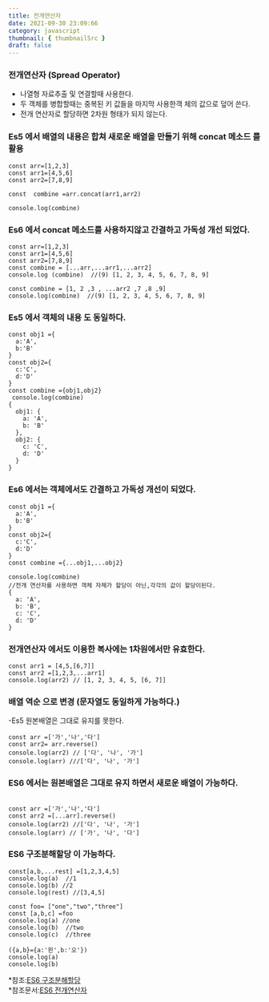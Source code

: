 ```yaml
---
title: 전개연산자
date: 2021-09-30 23:09:66
category: javascript
thumbnail: { thumbnailSrc }
draft: false
---
```


### 전개연산자 (Spread Operator)
- 나열형 자료추출 및 연결할때 사용한다.
- 두 객체를 병합할때는 중복된 키 값들을 마지막 사용한객 체의 값으로 덮어 쓴다.
- 전개 연산자로 할당하면 2차원 형태가 되지 않는다.

### Es5 에서 배열의 내용은 합쳐 새로운 배열을 만들기 위해 concat 메소드 를 활용
```
const arr=[1,2,3]
const arr1=[4,5,6]
const arr2=[7,8,9]

const  combine =arr.concat(arr1,arr2)

console.log(combine)
```
### Es6 에서 concat 메소드를 사용하지않고 간결하고 가독성 개선 되었다.
```
const arr=[1,2,3]
const arr1=[4,5,6]
const arr2=[7,8,9]
const combine = [...arr,...arr1,...arr2]
console.log (combine)  //(9) [1, 2, 3, 4, 5, 6, 7, 8, 9]

const combine = [1, 2 ,3 , ...arr2 ,7 ,8 ,9]
console.log(combine)  //(9) [1, 2, 3, 4, 5, 6, 7, 8, 9]
```
### Es5 에서 객체의 내용 도 동일하다.
```
const obj1 ={
  a:'A',
  b:'B'  
}
const obj2={
  c:'C',
  d:'D'
}
const combine ={obj1,obj2}
 console.log(combine)
{
  obj1: {
    a: 'A',
    b: 'B'
  },
  obj2: {
    c: 'C',
    d: 'D'
  }
}
 ```
### Es6 에서는 객체에서도 간결하고 가독성 개선이 되었다.
```
const obj1 ={
  a:'A',
  b:'B'  
}
const obj2={
  c:'C',
  d:'D'
}
const combine ={...obj1,...obj2}

console.log(combine)
//전개 연산자를 사용하면 객체 자체가 할당이 아닌,각각의 값이 할당이된다.
{
  a: 'A',
  b: 'B',
  c: 'C',
  d: 'D'
}
```
### 전개연산자 에서도 이용한 복사에는 1차원에서만 유효한다.

```
const arr1 = [4,5,[6,7]]
const arr2 =[1,2,3,...arr1]
console.log(arr2) // [1, 2, 3, 4, 5, [6, 7]]
```
### 배열 역순 으로 변경  (문자열도 동일하게 가능하다.)
-Es5  원본배열은 그대로 유지를 못한다.
```
const arr =['가','나','다']
const arr2= arr.reverse()
console.log(arr2) // ['다', '나', '가']
console.log(arr) ///['다', '나', '가']
```
### ES6 에서는 원본배열은 그대로 유지 하면서 새로운 배열이 가능하다.

```

const arr =['가','나','다']
const arr2 =[...arr].reverse()
console.log(arr2) //['다', '나', '가']
console.log(arr) // ['가', '나', '다']
```

### ES6 구조분해할당 이 가능하다.  
```
const[a,b,...rest] =[1,2,3,4,5]
console.log(a)  //1
console.log(b) //2
console.log(rest) //[3,4,5]

const foo= ["one","two","three"]
const [a,b,c] =foo
console.log(a) //one
console.log(b)  //two
console.log(c)  //three

({a,b}={a:'왼',b:'오'})
console.log(a)
console.log(b)
```

*참조:[ES6 구조분해할당](https://beomy.tistory.com/18)    
*참조문서:[ES6 전개연산자](https://developer.mozilla.org/ko/docs/Web/JavaScript/Reference/Operators/Spread_syntax)